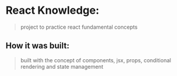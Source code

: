 # React Knowledge:
> project to practice react fundamental concepts

## How it was built:
> built with the concept of components, jsx, props, conditional rendering and state management
